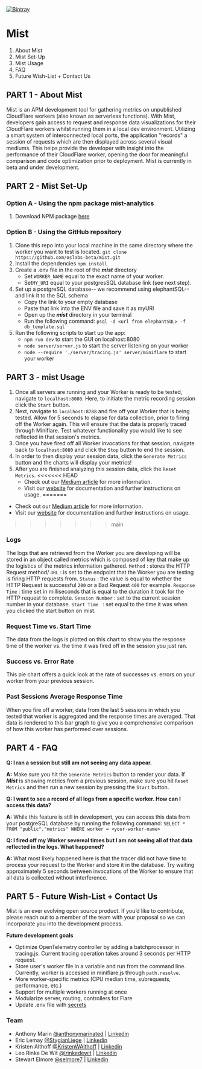 [![Bintray](https://img.shields.io/npm/v/mist-analytics)](https://img.shields.io/npm/v/mist-analytics)

# Mist

1. About Mist
2. Mist Set-Up
3. Mist Usage
4. FAQ
5. Future Wish-List + Contact Us

## PART 1 - About Mist

Mist is an APM development tool for gathering metrics on unpublished CloudFlare workers (also known as serverless functions). With Mist, developers gain access to request and response data visualizations for their CloudFlare workers whilst running them in a local dev environment. Utilizing a smart system of interconnected local ports, the application "records" a session of requests which are then displayed across several visual mediums. This helps provide the developer with insight into the performance of their CloudFlare worker, opening the door for meaningful comparison and code optimization prior to deployment. Mist is currently in beta and under development.

## PART 2 - Mist Set-Up

### Option A - Using the npm package mist-analytics

1. Download NPM package [here](https://www.npmjs.com/package/mist-analytics)

### Option B - Using the GitHub repository

1. Clone this repo into your local machine in the same directory where the worker you want to test is located. `git clone https://github.com/oslabs-beta/mist.git`
2. Install the dependencies `npm install`
3. Create a .env file in the root of the ***mist*** directory
   - Set `WORKER_NAME` equal to the exact name of your worker.
   - Set`MY_URI` equal to your postgresSQL database link (see next step).
4. Set up a postgreSQL database-- we recommend using elephantSQL-- and link it to the SQL schema
   - Copy the link to your empty database
   - Paste that link into the ENV file and save it as myURI
   - Open up the **_mist_** directory in your terminal
   - Run the following command: `psql -d <url from elephantSQL> -f db_template.sql`
5. Run the following scripts to start up the app:
   - `npm run dev` to start the GUI on localhost:8080
   - `node server/server.js` to start the server listening on your worker
   - `node --require './server/tracing.js' server/miniflare` to start your worker

## PART 3 - mist Usage

1. Once all servers are running and your Worker is ready to be tested, navigate to `localhost:8080`. Here, to initiate the metric recording session click the `Start` button.
2. Next, navigate to `localhost:8788` and fire off your Worker that is being tested. Allow for 5 seconds to elapse for data collection, prior to firing off the Worker again. This will ensure that the data is properly traced through Miniflare. Test whatever functionality you would like to see reflected in that session's metrics.
3. Once you have fired off all Worker invocations for that session, navigate back to `localhost:8080` and click the `Stop` button to end the session.
4. In order to then display your session data, click the `Generate Metrics` button and the charts will display your metrics!
5. After you are finished analyzing this session data, click the `Reset Metrics`.
<<<<<<< HEAD
      - Check out our [Medium article](https://medium.com/@lrinkedewit/what-is-mist-3902e46f037c) for more information.
      - Visit our [website](https://mistanalytics.com/) for documentation and further instructions on usage. 
=======

- Check out our [Medium article](https://medium.com/@lrinkedewit/what-is-mist-3902e46f037c) for more information.
- Visit our [website](https://mistanalytics.com/) for documentation and further instructions on usage. 
>>>>>>> main

### Logs

The logs that are retrieved from the Worker you are developing will be stored in an object called metrics which is composed of key that make up the logistics of the metrics information gathered.
`Method` : stores the HTTP Request method/
`URL` : is set to the endpoint that the Worker you are testing is firing HTTP requests from.
`Status` : the value is equal to whether the HTTP Request is successful `200` or a Bad Request `400` for example.
`Response Time` : time set in milliseconds that is equal to the duration it took for the HTTP request to complete.
`Session Number` : set to the current session number in your database.
`Start Time ` : set equal to the time it was when you clicked the start button on mist.

### Request Time vs. Start Time

The data from the logs is plotted on this chart to show you the response time of the worker vs. the time it was fired off in the session you just ran.

### Success vs. Error Rate

This pie chart offers a quick look at the rate of successes vs. errors on your worker from your previous session.

### Past Sessions Average Response Time

When you fire off a worker, data from the last 5 sessions in which you tested that worker is aggregated and the response times are averaged. That data is rendered to this bar graph to give you a comprehensive comparison of how this worker has performed over sessions.

## PART 4 - FAQ

**Q: I ran a session but still am not seeing any data appear.**

**A:** Make sure you hit the `Generate Metrics` button to render your data. If **_Mist_** is showing metrics from a previous session, make sure you hit `Reset Metrics` and then run a new session by pressing the `Start` button.

**Q: I want to see a record of all logs from a specific worker. How can I access this data?**

**A:** While this feature is still in development, you can access this data from your postgreSQL database by running the following command:
`SELECT * FROM "public"."metrics" WHERE worker = <your-worker-name>`

**Q: I fired off my Worker severeal times but I am not seeing all of that data reflected in the logs. What happened?**

**A:** What most likely happened here is that the tracer did not have time to process your request to the Worker and store it in the database. Try waiting approximately 5 seconds between invocations of the Worker to ensure that all data is collected without interference.

## PART 5 - Future Wish-List + Contact Us

Mist is an ever evolving open source product. If you’d like to contribute, please reach out to a member of the team with your proposal so we can incorporate you into the development process.

**Future development goals**

- Optimize OpenTelemetry controller by adding a batchprocessor in tracing.js. Current tracing operation takes around 3 seconds per HTTP request.
- Store user's worker file in a variable and run from the command line. Currently, worker is accessed in miniflare.js through `path.resolve`.
- More worker-specific metrics (CPU median time, subrequests, performance, etc.)
- Support for multiple workers running at once
- Modularize server, routing, controllers for Flare
- Update .env file with [secrets](https://towardsdatascience.com/keep-your-code-secure-by-using-environment-variables-and-env-files-4688a70ea286)

### Team
- Anthony Marin [@anthonymarinated](https://github.com/anthonymarinated) | [Linkedin](https://www.linkedin.com/in/anthmari/)
- Eric Lemay [@StygianLiege](https://github.com/StygianLiege) | [Linkedin](https://www.linkedin.com/in/eric-lemay-379659231/)
- Kristen Althoff [@KristenWAlthoff](https://github.com/KristenWAlthoff) | [Linkedin](https://www.linkedin.com/in/kristen-althoff-3a4765b9/)
- Leo Rinke De Wit [@lrinkedewit](https://github.com/lrinkedewit) | [Linkedin](https://www.linkedin.com/in/leonoorrinkedewit/)
- Stewart Elmore [@selmore7](https://github.com/selmore7) | [Linkedin](https://www.linkedin.com/in/stewart-elmore/)
